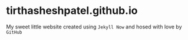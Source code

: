 # tirthasheshpatel.github.io

My sweet little website created using ``Jekyll Now`` and hosed with love by ``GitHub``
